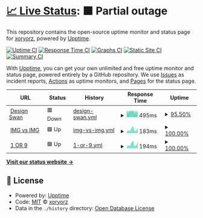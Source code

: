# [📈 Live Status](https://demo.upptime.js.org): <!--live status--> **🟧 Partial outage**

This repository contains the open-source uptime monitor and status page for [xoryorz](https://demo.upptime.js.org), powered by [Upptime](https://github.com/upptime/upptime).

[![Uptime CI](https://github.com/koj-co/upptime/workflows/Uptime%20CI/badge.svg)](https://github.com/koj-co/upptime/actions?query=workflow%3A%22Uptime+CI%22)
[![Response Time CI](https://github.com/koj-co/upptime/workflows/Response%20Time%20CI/badge.svg)](https://github.com/koj-co/upptime/actions?query=workflow%3A%22Response+Time+CI%22)
[![Graphs CI](https://github.com/koj-co/upptime/workflows/Graphs%20CI/badge.svg)](https://github.com/koj-co/upptime/actions?query=workflow%3A%22Graphs+CI%22)
[![Static Site CI](https://github.com/koj-co/upptime/workflows/Static%20Site%20CI/badge.svg)](https://github.com/koj-co/upptime/actions?query=workflow%3A%22Static+Site+CI%22)
[![Summary CI](https://github.com/koj-co/upptime/workflows/Summary%20CI/badge.svg)](https://github.com/koj-co/upptime/actions?query=workflow%3A%22Summary+CI%22)

With [Upptime](https://upptime.js.org), you can get your own unlimited and free uptime monitor and status page, powered entirely by a GitHub repository. We use [Issues](https://github.com/xoryorz/upptime/issues) as incident reports, [Actions](https://github.com/xoryorz/upptime/actions) as uptime monitors, and [Pages](https://demo.upptime.js.org) for the status page.

<!--start: status pages-->
<!-- This summary is generated by Upptime (https://github.com/upptime/upptime) -->
<!-- Do not edit this manually, your changes will be overwritten -->
<!-- prettier-ignore -->
| URL | Status | History | Response Time | Uptime |
| --- | ------ | ------- | ------------- | ------ |
| <img alt="" src="https://icons.duckduckgo.com/ip3/www.designswan.com.ico" height="13"> [Design Swan](https://www.designswan.com) | 🟥 Down | [design-swan.yml](https://github.com/xoryorz/upptime/commits/HEAD/history/design-swan.yml) | <details><summary><img alt="Response time graph" src="./graphs/design-swan/response-time-week.png" height="20"> 495ms</summary><br><a href="https://status.1or9.com/history/design-swan"><img alt="Response time 461" src="https://img.shields.io/endpoint?url=https%3A%2F%2Fraw.githubusercontent.com%2Fxoryorz%2Fupptime%2FHEAD%2Fapi%2Fdesign-swan%2Fresponse-time.json"></a><br><a href="https://status.1or9.com/history/design-swan"><img alt="24-hour response time 467" src="https://img.shields.io/endpoint?url=https%3A%2F%2Fraw.githubusercontent.com%2Fxoryorz%2Fupptime%2FHEAD%2Fapi%2Fdesign-swan%2Fresponse-time-day.json"></a><br><a href="https://status.1or9.com/history/design-swan"><img alt="7-day response time 495" src="https://img.shields.io/endpoint?url=https%3A%2F%2Fraw.githubusercontent.com%2Fxoryorz%2Fupptime%2FHEAD%2Fapi%2Fdesign-swan%2Fresponse-time-week.json"></a><br><a href="https://status.1or9.com/history/design-swan"><img alt="30-day response time 454" src="https://img.shields.io/endpoint?url=https%3A%2F%2Fraw.githubusercontent.com%2Fxoryorz%2Fupptime%2FHEAD%2Fapi%2Fdesign-swan%2Fresponse-time-month.json"></a><br><a href="https://status.1or9.com/history/design-swan"><img alt="1-year response time 452" src="https://img.shields.io/endpoint?url=https%3A%2F%2Fraw.githubusercontent.com%2Fxoryorz%2Fupptime%2FHEAD%2Fapi%2Fdesign-swan%2Fresponse-time-year.json"></a></details> | <details><summary><a href="https://status.1or9.com/history/design-swan">95.50%</a></summary><a href="https://status.1or9.com/history/design-swan"><img alt="All-time uptime 99.76%" src="https://img.shields.io/endpoint?url=https%3A%2F%2Fraw.githubusercontent.com%2Fxoryorz%2Fupptime%2FHEAD%2Fapi%2Fdesign-swan%2Fuptime.json"></a><br><a href="https://status.1or9.com/history/design-swan"><img alt="24-hour uptime 98.22%" src="https://img.shields.io/endpoint?url=https%3A%2F%2Fraw.githubusercontent.com%2Fxoryorz%2Fupptime%2FHEAD%2Fapi%2Fdesign-swan%2Fuptime-day.json"></a><br><a href="https://status.1or9.com/history/design-swan"><img alt="7-day uptime 95.50%" src="https://img.shields.io/endpoint?url=https%3A%2F%2Fraw.githubusercontent.com%2Fxoryorz%2Fupptime%2FHEAD%2Fapi%2Fdesign-swan%2Fuptime-week.json"></a><br><a href="https://status.1or9.com/history/design-swan"><img alt="30-day uptime 94.66%" src="https://img.shields.io/endpoint?url=https%3A%2F%2Fraw.githubusercontent.com%2Fxoryorz%2Fupptime%2FHEAD%2Fapi%2Fdesign-swan%2Fuptime-month.json"></a><br><a href="https://status.1or9.com/history/design-swan"><img alt="1-year uptime 99.38%" src="https://img.shields.io/endpoint?url=https%3A%2F%2Fraw.githubusercontent.com%2Fxoryorz%2Fupptime%2FHEAD%2Fapi%2Fdesign-swan%2Fuptime-year.json"></a></details>
| <img alt="" src="https://icons.duckduckgo.com/ip3/www.imgvsimg.com.ico" height="13"> [IMG vs IMG](https://www.imgvsimg.com) | 🟩 Up | [img-vs-img.yml](https://github.com/xoryorz/upptime/commits/HEAD/history/img-vs-img.yml) | <details><summary><img alt="Response time graph" src="./graphs/img-vs-img/response-time-week.png" height="20"> 183ms</summary><br><a href="https://status.1or9.com/history/img-vs-img"><img alt="Response time 217" src="https://img.shields.io/endpoint?url=https%3A%2F%2Fraw.githubusercontent.com%2Fxoryorz%2Fupptime%2FHEAD%2Fapi%2Fimg-vs-img%2Fresponse-time.json"></a><br><a href="https://status.1or9.com/history/img-vs-img"><img alt="24-hour response time 280" src="https://img.shields.io/endpoint?url=https%3A%2F%2Fraw.githubusercontent.com%2Fxoryorz%2Fupptime%2FHEAD%2Fapi%2Fimg-vs-img%2Fresponse-time-day.json"></a><br><a href="https://status.1or9.com/history/img-vs-img"><img alt="7-day response time 183" src="https://img.shields.io/endpoint?url=https%3A%2F%2Fraw.githubusercontent.com%2Fxoryorz%2Fupptime%2FHEAD%2Fapi%2Fimg-vs-img%2Fresponse-time-week.json"></a><br><a href="https://status.1or9.com/history/img-vs-img"><img alt="30-day response time 174" src="https://img.shields.io/endpoint?url=https%3A%2F%2Fraw.githubusercontent.com%2Fxoryorz%2Fupptime%2FHEAD%2Fapi%2Fimg-vs-img%2Fresponse-time-month.json"></a><br><a href="https://status.1or9.com/history/img-vs-img"><img alt="1-year response time 227" src="https://img.shields.io/endpoint?url=https%3A%2F%2Fraw.githubusercontent.com%2Fxoryorz%2Fupptime%2FHEAD%2Fapi%2Fimg-vs-img%2Fresponse-time-year.json"></a></details> | <details><summary><a href="https://status.1or9.com/history/img-vs-img">100.00%</a></summary><a href="https://status.1or9.com/history/img-vs-img"><img alt="All-time uptime 99.99%" src="https://img.shields.io/endpoint?url=https%3A%2F%2Fraw.githubusercontent.com%2Fxoryorz%2Fupptime%2FHEAD%2Fapi%2Fimg-vs-img%2Fuptime.json"></a><br><a href="https://status.1or9.com/history/img-vs-img"><img alt="24-hour uptime 100.00%" src="https://img.shields.io/endpoint?url=https%3A%2F%2Fraw.githubusercontent.com%2Fxoryorz%2Fupptime%2FHEAD%2Fapi%2Fimg-vs-img%2Fuptime-day.json"></a><br><a href="https://status.1or9.com/history/img-vs-img"><img alt="7-day uptime 100.00%" src="https://img.shields.io/endpoint?url=https%3A%2F%2Fraw.githubusercontent.com%2Fxoryorz%2Fupptime%2FHEAD%2Fapi%2Fimg-vs-img%2Fuptime-week.json"></a><br><a href="https://status.1or9.com/history/img-vs-img"><img alt="30-day uptime 100.00%" src="https://img.shields.io/endpoint?url=https%3A%2F%2Fraw.githubusercontent.com%2Fxoryorz%2Fupptime%2FHEAD%2Fapi%2Fimg-vs-img%2Fuptime-month.json"></a><br><a href="https://status.1or9.com/history/img-vs-img"><img alt="1-year uptime 100.00%" src="https://img.shields.io/endpoint?url=https%3A%2F%2Fraw.githubusercontent.com%2Fxoryorz%2Fupptime%2FHEAD%2Fapi%2Fimg-vs-img%2Fuptime-year.json"></a></details>
| <img alt="" src="https://icons.duckduckgo.com/ip3/www.1or9.com.ico" height="13"> [1 OR 9](https://www.1or9.com/) | 🟩 Up | [1-or-9.yml](https://github.com/xoryorz/upptime/commits/HEAD/history/1-or-9.yml) | <details><summary><img alt="Response time graph" src="./graphs/1-or-9/response-time-week.png" height="20"> 194ms</summary><br><a href="https://status.1or9.com/history/1-or-9"><img alt="Response time 205" src="https://img.shields.io/endpoint?url=https%3A%2F%2Fraw.githubusercontent.com%2Fxoryorz%2Fupptime%2FHEAD%2Fapi%2F1-or-9%2Fresponse-time.json"></a><br><a href="https://status.1or9.com/history/1-or-9"><img alt="24-hour response time 286" src="https://img.shields.io/endpoint?url=https%3A%2F%2Fraw.githubusercontent.com%2Fxoryorz%2Fupptime%2FHEAD%2Fapi%2F1-or-9%2Fresponse-time-day.json"></a><br><a href="https://status.1or9.com/history/1-or-9"><img alt="7-day response time 194" src="https://img.shields.io/endpoint?url=https%3A%2F%2Fraw.githubusercontent.com%2Fxoryorz%2Fupptime%2FHEAD%2Fapi%2F1-or-9%2Fresponse-time-week.json"></a><br><a href="https://status.1or9.com/history/1-or-9"><img alt="30-day response time 186" src="https://img.shields.io/endpoint?url=https%3A%2F%2Fraw.githubusercontent.com%2Fxoryorz%2Fupptime%2FHEAD%2Fapi%2F1-or-9%2Fresponse-time-month.json"></a><br><a href="https://status.1or9.com/history/1-or-9"><img alt="1-year response time 209" src="https://img.shields.io/endpoint?url=https%3A%2F%2Fraw.githubusercontent.com%2Fxoryorz%2Fupptime%2FHEAD%2Fapi%2F1-or-9%2Fresponse-time-year.json"></a></details> | <details><summary><a href="https://status.1or9.com/history/1-or-9">100.00%</a></summary><a href="https://status.1or9.com/history/1-or-9"><img alt="All-time uptime 100.00%" src="https://img.shields.io/endpoint?url=https%3A%2F%2Fraw.githubusercontent.com%2Fxoryorz%2Fupptime%2FHEAD%2Fapi%2F1-or-9%2Fuptime.json"></a><br><a href="https://status.1or9.com/history/1-or-9"><img alt="24-hour uptime 100.00%" src="https://img.shields.io/endpoint?url=https%3A%2F%2Fraw.githubusercontent.com%2Fxoryorz%2Fupptime%2FHEAD%2Fapi%2F1-or-9%2Fuptime-day.json"></a><br><a href="https://status.1or9.com/history/1-or-9"><img alt="7-day uptime 100.00%" src="https://img.shields.io/endpoint?url=https%3A%2F%2Fraw.githubusercontent.com%2Fxoryorz%2Fupptime%2FHEAD%2Fapi%2F1-or-9%2Fuptime-week.json"></a><br><a href="https://status.1or9.com/history/1-or-9"><img alt="30-day uptime 100.00%" src="https://img.shields.io/endpoint?url=https%3A%2F%2Fraw.githubusercontent.com%2Fxoryorz%2Fupptime%2FHEAD%2Fapi%2F1-or-9%2Fuptime-month.json"></a><br><a href="https://status.1or9.com/history/1-or-9"><img alt="1-year uptime 100.00%" src="https://img.shields.io/endpoint?url=https%3A%2F%2Fraw.githubusercontent.com%2Fxoryorz%2Fupptime%2FHEAD%2Fapi%2F1-or-9%2Fuptime-year.json"></a></details>

<!--end: status pages-->

[**Visit our status website →**](https://demo.upptime.js.org)

## 📄 License

- Powered by: [Upptime](https://github.com/upptime/upptime)
- Code: [MIT](./LICENSE) © [xoryorz](https://demo.upptime.js.org)
- Data in the `./history` directory: [Open Database License](https://opendatacommons.org/licenses/odbl/1-0/)
